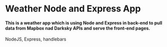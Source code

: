 <h1>Weather Node and Express App</h1>
<h4>This is a weather app which is using Node and Express in back-end to pull data from Mapbox nad Darksky APIs and serve the front-end pages.</h4>

<p>NodeJS, Express, handlebars</p>

